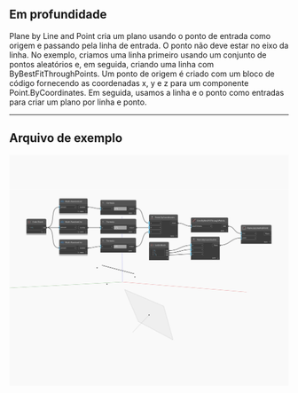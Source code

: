 ## Em profundidade
Plane by Line and Point cria um plano usando o ponto de entrada como origem e passando pela linha de entrada. O ponto não deve estar no eixo da linha. No exemplo, criamos uma linha primeiro usando um conjunto de pontos aleatórios e, em seguida, criando uma linha com ByBestFitThroughPoints. Um ponto de origem é criado com um bloco de código fornecendo as coordenadas x, y e z para um componente Point.ByCoordinates. Em seguida, usamos a linha e o ponto como entradas para criar um plano por linha e ponto.
___
## Arquivo de exemplo

![ByLineAndPoint](./Autodesk.DesignScript.Geometry.Plane.ByLineAndPoint_img.jpg)

